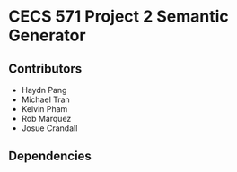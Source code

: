 # CECS 571 Project 2 Semantic Generator

## Contributors
- Haydn Pang
- Michael Tran
- Kelvin Pham
- Rob Marquez
- Josue Crandall

## Dependencies
